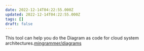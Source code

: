 ```yaml
---
date: 2022-12-14T04:22:55.000Z
updated: 2022-12-14T04:22:55.000Z
tags: []
draft: false
---
```


This tool can help you do the Diagram as code for cloud system architectures.[mingrammer/diagrams](https://github.com/mingrammer/diagrams)
